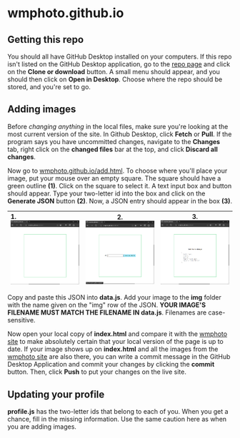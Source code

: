 # wmphoto.github.io

## Getting this repo 

You should all have GitHub Desktop installed on your computers. If this repo isn't listed on the GitHub Desktop application, go to the <a href="https://github.com/wmphoto/wmphoto.github.io">repo page</a> and click on the **Clone or download** button. A small menu should appear, and you should then click on **Open in Desktop**. Choose where the repo should be stored, and you're set to go.

## Adding images 

Before *changing anything* in the local files, make sure you're looking at the most current version of the site. In Github Desktop, click **Fetch** or **Pull**. If the program says you have uncommitted changes, navigate to the **Changes** tab, right click on the **changed files** bar at the top, and click **Discard all changes**. 

Now go to <a href="https://wmphoto.github.io/add.html">wmphoto.github.io/add.html</a>. To choose where you'll place your image, put your mouse over an empty square. The square should have a green outline **(1)**.  Click on the square to select it. A text input box and button should appear. Type your two-letter id into the box and click on the **Generate JSON** button **(2)**. Now, a JSON entry should appear in the box **(3)**. 

| 1.![](README/add-01.png) | 2.![](README/add-02.png) | 3.![](README/add-03.png) |
| :----------------------- | ------------------------ | ------------------------ |

Copy and paste this JSON into **data.js**. Add your image to the **img** folder with the name given on the "img" row of the JSON. **YOUR IMAGE'S FILENAME MUST MATCH THE FILENAME IN data.js**. Filenames are case-sensitive.

Now open your local copy of **index.html** and compare it with the <a href="https://wmphoto.github.io">wmphoto site</a> to make absolutely certain that your local version of the page is up to date. If your image shows up on **index.html** and all the images from the <a href="https://wmphoto.github.io">wmphoto site</a> are also there, you can write a commit message in the GitHub Desktop Application and commit your changes by clicking the **commit** button. Then, click **Push** to put your changes on the live site.

## Updating your profile

**profile.js** has the two-letter ids that belong to each of you. When you get a chance, fill in the missing information. Use the same caution here as when you are adding images.

